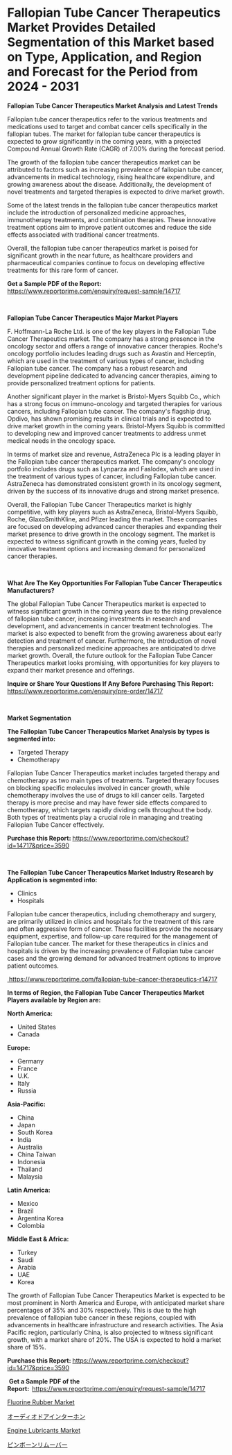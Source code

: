 <p><h1>Fallopian Tube Cancer Therapeutics Market Provides Detailed Segmentation of this Market based on Type, Application, and Region and Forecast for the Period from 2024 - 2031</h1></p><p><strong>Fallopian Tube Cancer Therapeutics Market Analysis and Latest Trends</strong></p>
<p><p>Fallopian tube cancer therapeutics refer to the various treatments and medications used to target and combat cancer cells specifically in the fallopian tubes. The market for fallopian tube cancer therapeutics is expected to grow significantly in the coming years, with a projected Compound Annual Growth Rate (CAGR) of 7.00% during the forecast period.</p><p>The growth of the fallopian tube cancer therapeutics market can be attributed to factors such as increasing prevalence of fallopian tube cancer, advancements in medical technology, rising healthcare expenditure, and growing awareness about the disease. Additionally, the development of novel treatments and targeted therapies is expected to drive market growth.</p><p>Some of the latest trends in the fallopian tube cancer therapeutics market include the introduction of personalized medicine approaches, immunotherapy treatments, and combination therapies. These innovative treatment options aim to improve patient outcomes and reduce the side effects associated with traditional cancer treatments.</p><p>Overall, the fallopian tube cancer therapeutics market is poised for significant growth in the near future, as healthcare providers and pharmaceutical companies continue to focus on developing effective treatments for this rare form of cancer.</p></p>
<p><strong>Get a Sample PDF of the Report:&nbsp;</strong> <a href="https://www.reportprime.com/enquiry/request-sample/14717">https://www.reportprime.com/enquiry/request-sample/14717</a></p>
<p>&nbsp;</p>
<p><strong>Fallopian Tube Cancer Therapeutics Major Market Players</strong></p>
<p><p>F. Hoffmann-La Roche Ltd. is one of the key players in the Fallopian Tube Cancer Therapeutics market. The company has a strong presence in the oncology sector and offers a range of innovative cancer therapies. Roche's oncology portfolio includes leading drugs such as Avastin and Herceptin, which are used in the treatment of various types of cancer, including Fallopian tube cancer. The company has a robust research and development pipeline dedicated to advancing cancer therapies, aiming to provide personalized treatment options for patients.</p><p>Another significant player in the market is Bristol-Myers Squibb Co., which has a strong focus on immuno-oncology and targeted therapies for various cancers, including Fallopian tube cancer. The company's flagship drug, Opdivo, has shown promising results in clinical trials and is expected to drive market growth in the coming years. Bristol-Myers Squibb is committed to developing new and improved cancer treatments to address unmet medical needs in the oncology space.</p><p>In terms of market size and revenue, AstraZeneca Plc is a leading player in the Fallopian tube cancer therapeutics market. The company's oncology portfolio includes drugs such as Lynparza and Faslodex, which are used in the treatment of various types of cancer, including Fallopian tube cancer. AstraZeneca has demonstrated consistent growth in its oncology segment, driven by the success of its innovative drugs and strong market presence.</p><p>Overall, the Fallopian Tube Cancer Therapeutics market is highly competitive, with key players such as AstraZeneca, Bristol-Myers Squibb, Roche, GlaxoSmithKline, and Pfizer leading the market. These companies are focused on developing advanced cancer therapies and expanding their market presence to drive growth in the oncology segment. The market is expected to witness significant growth in the coming years, fueled by innovative treatment options and increasing demand for personalized cancer therapies.</p></p>
<p>&nbsp;</p>
<p><strong>What Are The Key Opportunities For Fallopian Tube Cancer Therapeutics Manufacturers?</strong></p>
<p><p>The global Fallopian Tube Cancer Therapeutics market is expected to witness significant growth in the coming years due to the rising prevalence of fallopian tube cancer, increasing investments in research and development, and advancements in cancer treatment technologies. The market is also expected to benefit from the growing awareness about early detection and treatment of cancer. Furthermore, the introduction of novel therapies and personalized medicine approaches are anticipated to drive market growth. Overall, the future outlook for the Fallopian Tube Cancer Therapeutics market looks promising, with opportunities for key players to expand their market presence and offerings.</p></p>
<p><strong>Inquire or Share Your Questions If Any Before Purchasing This Report:</strong> <a href="https://www.reportprime.com/enquiry/pre-order/14717">https://www.reportprime.com/enquiry/pre-order/14717</a></p>
<p>&nbsp;</p>
<p><strong>Market Segmentation</strong></p>
<p><strong>The Fallopian Tube Cancer Therapeutics Market Analysis by types is segmented into:</strong></p>
<p><ul><li>Targeted Therapy</li><li>Chemotherapy</li></ul></p>
<p><p>Fallopian Tube Cancer Therapeutics market includes targeted therapy and chemotherapy as two main types of treatments. Targeted therapy focuses on blocking specific molecules involved in cancer growth, while chemotherapy involves the use of drugs to kill cancer cells. Targeted therapy is more precise and may have fewer side effects compared to chemotherapy, which targets rapidly dividing cells throughout the body. Both types of treatments play a crucial role in managing and treating Fallopian Tube Cancer effectively.</p></p>
<p><strong>Purchase this Report:&nbsp;</strong><a href="https://www.reportprime.com/checkout?id=14717&price=3590">https://www.reportprime.com/checkout?id=14717&price=3590</a></p>
<p>&nbsp;</p>
<p><strong>The Fallopian Tube Cancer Therapeutics Market Industry Research by Application is segmented into:</strong></p>
<p><ul><li>Clinics</li><li>Hospitals</li></ul></p>
<p><p>Fallopian tube cancer therapeutics, including chemotherapy and surgery, are primarily utilized in clinics and hospitals for the treatment of this rare and often aggressive form of cancer. These facilities provide the necessary equipment, expertise, and follow-up care required for the management of Fallopian tube cancer. The market for these therapeutics in clinics and hospitals is driven by the increasing prevalence of Fallopian tube cancer cases and the growing demand for advanced treatment options to improve patient outcomes.</p></p>
<p><a href="https://www.reportprime.com/fallopian-tube-cancer-therapeutics-r14717">&nbsp;https://www.reportprime.com/fallopian-tube-cancer-therapeutics-r14717</a></p>
<p><strong>In terms of Region, the Fallopian Tube Cancer Therapeutics Market Players available by Region are:</strong></p>
<p>
    <p> <strong> North America: </strong>
        <ul>
            <li>United States</li>
            <li>Canada</li>
        </ul>
        </p> 
    <p> <strong> Europe: </strong>
        <ul>
            <li>Germany</li>
            <li>France</li>
            <li>U.K.</li>
            <li>Italy</li>
            <li>Russia</li>
        </ul>
        </p> 
    <p> <strong> Asia-Pacific: </strong>
        <ul>
            <li>China</li>
            <li>Japan</li>
            <li>South Korea</li>
            <li>India</li>
            <li>Australia</li>
            <li>China Taiwan</li>
            <li>Indonesia</li>
            <li>Thailand</li>
            <li>Malaysia</li>
        </ul>
        </p> 
    <p> <strong> Latin America: </strong>
        <ul>
            <li>Mexico</li>
            <li>Brazil</li>
            <li>Argentina Korea</li>
            <li>Colombia</li>
        </ul>
        </p> 
    <p> <strong> Middle East & Africa: </strong>
        <ul>
            <li>Turkey</li>
            <li>Saudi</li>
            <li>Arabia</li>
            <li>UAE</li>
            <li>Korea</li>
        </ul>
    </p>
    </p>
<p><p>The growth of Fallopian Tube Cancer Therapeutics Market is expected to be most prominent in North America and Europe, with anticipated market share percentages of 35% and 30% respectively. This is due to the high prevalence of fallopian tube cancer in these regions, coupled with advancements in healthcare infrastructure and research activities. The Asia Pacific region, particularly China, is also projected to witness significant growth, with a market share of 20%. The USA is expected to hold a market share of 15%.</p></p>
<p><strong>Purchase this Report: </strong><a href="https://www.reportprime.com/checkout?id=14717&price=3590">https://www.reportprime.com/checkout?id=14717&price=3590</a></p>
<p>&nbsp;<strong>Get a Sample PDF of the Report:&nbsp;&nbsp;</strong><a href="https://www.reportprime.com/enquiry/request-sample/14717">https://www.reportprime.com/enquiry/request-sample/14717</a></p>
<p><strong></strong></p>
<p><p><a href="https://www.linkedin.com/pulse/fluorine-rubber-market-research-report-forecasted-period-ho3oe?trackingId=D%2BVsewL59NbeNnNUh4Fdow%3D%3D">Fluorine Rubber Market</a></p><p><a href="https://medium.com/@roxanenader1/%E9%9F%B3%E5%A3%B0%E3%83%89%E3%82%A2%E3%82%A4%E3%83%B3%E3%82%BF%E3%83%BC%E3%82%B3%E3%83%A0%E5%B8%82%E5%A0%B4%E3%81%AE%E8%A6%8F%E6%A8%A1%E3%81%8C-%E3%82%B0%E3%83%AD%E3%83%BC%E3%83%90%E3%83%AB%E6%A5%AD%E7%95%8C%E3%81%AB%E3%81%8A%E3%81%91%E3%82%8B%E6%9C%80%E9%81%A9%E3%81%AA%E3%83%9E%E3%83%BC%E3%82%B1%E3%83%86%E3%82%A3%E3%83%B3%E3%82%B0%E3%83%81%E3%83%A3%E3%83%8D%E3%83%AB%E3%82%92%E6%98%8E%E3%82%89%E3%81%8B%E3%81%AB%E3%81%97%E3%81%BE%E3%81%99-fa7edcf85d60">オーディオドアインターホン</a></p><p><a href="https://www.linkedin.com/pulse/engine-lubricants-market-research-report-reveals-latest-nweue?trackingId=SiFKaRNULxCvITeJE3lhTQ%3D%3D">Engine Lubricants Market</a></p><p><a href="https://medium.com/@aidalakin1973/%E3%83%94%E3%83%B3%E3%83%9C%E3%83%BC%E3%83%B3%E9%99%A4%E5%8E%BB%E5%99%A8%E5%B8%82%E5%A0%B4%E3%81%AE%E8%A6%8F%E6%A8%A1%E3%81%A8%E5%B8%82%E5%A0%B4%E5%8B%95%E5%90%91-%E5%AE%8C%E5%85%A8%E3%81%AA%E6%A5%AD%E7%95%8C%E6%A6%82%E8%A6%81-2024%E5%B9%B4%E3%81%8B%E3%82%892031%E5%B9%B4-58d5ca51eb40">ピンボーンリムーバー</a></p></p>